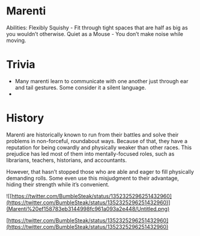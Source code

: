 # Marenti

Abilities: Flexibly Squishy - Fit through tight spaces that are half as big as you wouldn’t otherwise.
Quiet as a Mouse - You don’t make noise while moving.

# Trivia

- Many marenti learn to communicate with one another just through ear and tail gestures. Some consider it a silent language.
-

# History

Marenti are historically known to run from their battles and solve their problems in non-forceful, roundabout ways. Because of that, they have a reputation for being cowardly and physically weaker than other races. This prejudice has led most of them into mentally-focused roles, such as librarians, teachers, historians, and accountants.

However, that hasn’t stopped those who are able and eager to fill physically demanding rolls. Some even use this misjudgment to their advantage, hiding their strength while it’s convenient.

![[https://twitter.com/BumbleSteak/status/1352325296251432960](https://twitter.com/BumbleSteak/status/1352325296251432960)](Marenti%20ef158783eb3144998fc961a093a2e448/Untitled.png)

[https://twitter.com/BumbleSteak/status/1352325296251432960](https://twitter.com/BumbleSteak/status/1352325296251432960)
